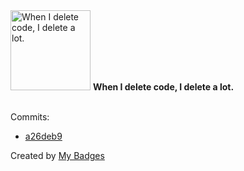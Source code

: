 <img src="https://my-badges.github.io/my-badges/mass-delete-commit.png" alt="When I delete code, I delete a lot." title="When I delete code, I delete a lot." width="128">
<strong>When I delete code, I delete a lot.</strong>
<br><br>

Commits:

- <a href="https://github.com/gmuloc/avd/commit/a26deb960d13d137ccb8b13baa187d1db04e3058">a26deb9</a>


Created by <a href="https://github.com/my-badges/my-badges">My Badges</a>